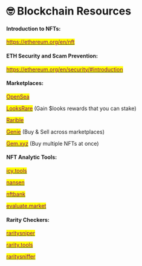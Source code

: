 # 🤓 Blockchain Resources

#### **Introduction to NFTs:**

<mark style="color:purple;"></mark>[<mark style="color:purple;">https://ethereum.org/en/nft</mark>](https://ethereum.org/en/nft/)<mark style="color:purple;"></mark>

#### ETH Security and Scam Prevention:&#x20;

<mark style="color:purple;"></mark>[<mark style="color:purple;">https://ethereum.org/en/security/#introduction</mark>](https://ethereum.org/en/security/#introduction)<mark style="color:purple;"></mark>

#### **Marketplaces:**

<mark style="color:purple;"></mark>[<mark style="color:purple;">OpenSea</mark>](https://opensea.io/)<mark style="color:purple;"></mark>

<mark style="color:purple;"></mark>[<mark style="color:purple;">LooksRare</mark>](https://looksrare.org/) <mark style="color:purple;"></mark> (Gain $looks rewards that you can stake)

<mark style="color:purple;"></mark>[<mark style="color:purple;">Rarible</mark>](https://rarible.com/)<mark style="color:purple;"></mark>

[<mark style="color:purple;">Genie</mark>](https://www.genie.xyz/) (Buy & Sell across marketplaces)&#x20;

<mark style="color:purple;"></mark>[<mark style="color:purple;">Gem.xyz</mark>](https://www.gem.xyz/) (Buy multiple NFTs at once)

#### NFT Analytic Tools:

<mark style="color:purple;"></mark>[<mark style="color:purple;">icy.tools</mark>](https://icy.tools/)<mark style="color:purple;"></mark>

<mark style="color:purple;"></mark>[<mark style="color:purple;">nansen</mark>](https://www.nansen.ai/)<mark style="color:purple;"></mark>

<mark style="color:purple;"></mark>[<mark style="color:purple;">nftbank</mark>](https://nftbank.ai/landing)<mark style="color:purple;"></mark>

<mark style="color:purple;"></mark>[<mark style="color:purple;">evaluate.market</mark>](https://evaluate.market/)<mark style="color:purple;"></mark>

#### Rarity Checkers:

<mark style="color:purple;"></mark>[<mark style="color:purple;">raritysniper</mark>](https://raritysniper.com/)

<mark style="color:purple;"></mark>[<mark style="color:purple;">rarity.tools</mark>](https://rarity.tools/)<mark style="color:purple;"></mark>

<mark style="color:purple;"></mark>[<mark style="color:purple;">raritysniffer</mark>](https://raritysniffer.com/)<mark style="color:purple;"></mark>
